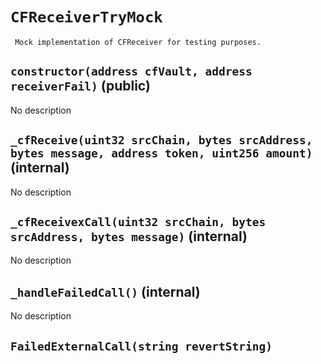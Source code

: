 # `CFReceiverTryMock`

     Mock implementation of CFReceiver for testing purposes.

## `constructor(address cfVault, address receiverFail)` (public)

No description

## `_cfReceive(uint32 srcChain, bytes srcAddress, bytes message, address token, uint256 amount)` (internal)

No description

## `_cfReceivexCall(uint32 srcChain, bytes srcAddress, bytes message)` (internal)

No description

## `_handleFailedCall()` (internal)

No description

## `FailedExternalCall(string revertString)`
